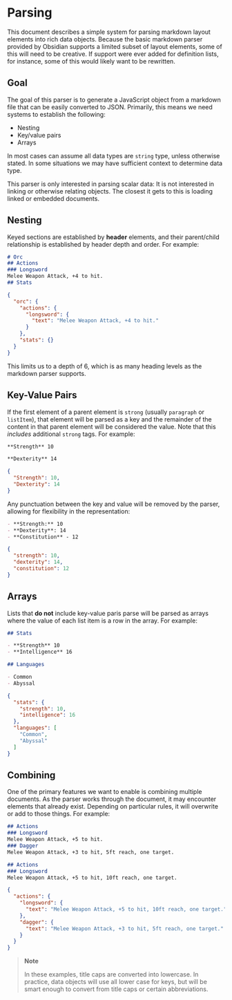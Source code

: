 # Parsing

This document describes a simple system for parsing markdown layout elements into rich data objects.
Because the basic markdown parser provided by Obsidian supports a limited subset of layout elements, some of this will need to be creative.
If support were ever added for definition lists, for instance, some of this would likely want to be rewritten.

## Goal

The goal of this parser is to generate a JavaScript object from a markdown file that can be easily converted to JSON.
Primarily, this means we need systems to establish the following:

- Nesting
- Key/value pairs
- Arrays

In most cases can assume all data types are `string` type, unless otherwise stated.
In some situations we may have sufficient context to determine data type.

This parser is only interested in parsing scalar data: It is not interested in linking or otherwise relating objects.
The closest it gets to this is loading linked or embedded documents.

## Nesting

Keyed sections are established by **header** elements, and their parent/child relationship is established by header depth and order.
For example:

```markdown
# Orc
## Actions
### Longsword
Melee Weapon Attack, +4 to hit.
## Stats
```

```json
{
  "orc": {
    "actions": {
      "longsword": {
        "text": "Melee Weapon Attack, +4 to hit."
      }
    },
    "stats": {}
  }
}
```

This limits us to a depth of 6, which is as many heading levels as the markdown parser supports.

## Key-Value Pairs

If the first element of a parent element is `strong` (usually `paragraph` or `listItem`), that element will be parsed as a key and the remainder of the content in that parent element will be considered the value.
Note that this _includes_ additional `strong` tags.
For example:

```markdown
**Strength** 10

**Dexterity** 14
```

```json
{
  "Strength": 10,
  "Dexterity": 14
}
```

Any punctuation between the key and value will be removed by the parser, allowing for flexibility in the representation:

```markdown
- **Strength:** 10
- **Dexterity**: 14
- **Constitution** - 12
```

```json
{
  "strength": 10,
  "dexterity": 14,
  "constitution": 12
}
```

## Arrays

Lists that **do not** include key-value paris parse will be parsed as arrays where the value of each list item is a row in the array.
For example:

```markdown
## Stats

- **Strength** 10
- **Intelligence** 16

## Languages

- Common
- Abyssal
```

```json
{
  "stats": {
    "strength": 10,
    "intelligence": 16
  },
  "languages": [
    "Common",
    "Abyssal"
  ]
}
```

## Combining

One of the primary features we want to enable is combining multiple documents.
As the parser works through the document, it may encounter elements that already exist.
Depending on particular rules, it will overwrite or add to those things.
For example:

```markdown
## Actions
### Longsword
Melee Weapon Attack, +5 to hit.
### Dagger
Melee Weapon Attack, +3 to hit, 5ft reach, one target.

## Actions
### Longsword
Melee Weapon Attack, +5 to hit, 10ft reach, one target.
```

```json
{
  "actions": {
    "longsword": {
      "text": "Melee Weapon Attack, +5 to hit, 10ft reach, one target."
    },
    "dagger": {
      "text": "Melee Weapon Attack, +3 to hit, 5ft reach, one target."
    }
  }
}
```

> **Note**
> 
> In these examples, title caps are converted into lowercase.
> In practice, data objects will use all lower case for keys, but will be smart enough to convert from title caps or certain abbreviations.
